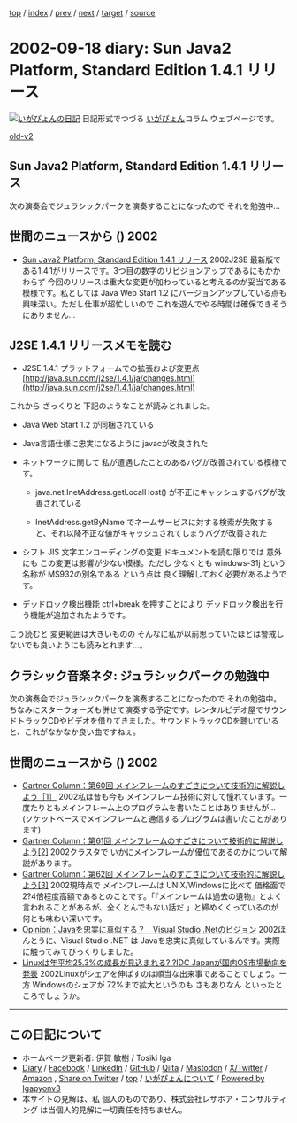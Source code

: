 [top](../index.html) 
 / [index](index.html) 
 / [prev](ig020917.html) 
 / [next](ig020919.html) 
 / [target](https://www.igapyon.jp/igapyon/diary/2002/ig020918.html) 
 / [source](https://github.com/igapyon/diary/blob/master/2002/ig020918.src.md) 

2002-09-18 diary: Sun Java2 Platform, Standard Edition 1.4.1 リリース
=====================================================================================================
[![いがぴょんの日記](https://www.igapyon.jp/igapyon/diary/images/iga202308_64.jpg "いがぴょん")](https://www.igapyon.jp/igapyon/diary/memo/memoigapyon.html) 日記形式でつづる [いがぴょん](https://www.igapyon.jp/igapyon/diary/memo/memoigapyon.html)コラム ウェブページです。

[old-v2](ig020918-orig.html)

## Sun Java2 Platform, Standard Edition 1.4.1 リリース

次の演奏会でジュラシックパークを演奏することになったので それを勉強中…


## 世間のニュースから () 2002

* [Sun Java2 Platform, Standard Edition 1.4.1 リリース](http://java.sun.com/j2se/1.4.1/ja/index.html)  2002J2SE 最新版である1.4.1がリリースです。3つ目の数字のリビジョンアップであるにもかかわらず 今回のリリースは重大な変更が加わっていると考えるのが妥当である模様です。私としては Java Web Start 1.2 にバージョンアップしている点も興味深い。ただし仕事が超忙しいので これを遊んでやる時間は確保できそうにありません…

## J2SE 1.4.1 リリースメモを読む

* J2SE 1.4.1 プラットフォームでの拡張および変更点
  [http://java.sun.com/j2se/1.4.1/ja/changes.html](http://java.sun.com/j2se/1.4.1/ja/changes.html)

これから ざっくりと 下記のようなことが読みとれました。

* Java Web Start 1.2 が同梱されている
  
* Java言語仕様に忠実になるように javacが改良された
  
* ネットワークに関して 私が遭遇したことのあるバグが改善されている模様です。
  
  * java.net.InetAddress.getLocalHost() が不正にキャッシュするバグが改善されている
    
  * InetAddress.getByName でネームサービスに対する検索が失敗すると、それ以降不正な値がキャッシュされてしまうバグが改善された
  

  
* シフト JIS 文字エンコーディングの変更
  ドキュメントを読む限りでは 意外にも この変更は影響が少ない模様。ただし
  少なくとも windows-31j という名称が MS932の別名である という点は 良く理解しておく必要があるようです。
  
* デッドロック検出機能
  ctrl+break を押すことにより デッドロック検出を行う機能が追加されたようです。

こう読むと 変更範囲は大きいものの そんなに私が以前思っていたほどは警戒しないでも良いようにも読みとれます…。

## クラシック音楽ネタ: ジュラシックパークの勉強中

次の演奏会でジュラシックパークを演奏することになったので それの勉強中。ちなみにスターウォーズも併せて演奏する予定です。レンタルビデオ屋でサウンドトラックCDやビデオを借りてきました。サウンドトラックCDを聴いていると、これがなかなか良い曲ですねぇ。

## 世間のニュースから () 2002

* [Gartner Column：第60回 メインフレームのすごさについて技術的に解説しよう［1］](http://www.zdnet.co.jp/enterprise/0208/26/op_01.html)  2002私は昔も今も メインフレーム技術に対して憧れています。一度たりともメインフレーム上のプログラムを書いたことはありませんが… (ソケットベースでメインフレームと通信するプログラムは書いたことがあります)
* [Gartner Column：第61回 メインフレームのすごさについて技術的に解説しよう[2]](http://www.zdnet.co.jp/enterprise/0209/02/op_01.html)  2002クラスタで いかにメインフレームが優位であるのかについて解説があります。
* [Gartner Column：第62回 メインフレームのすごさについて技術的に解説しよう[3]](http://www.zdnet.co.jp/enterprise/0209/11/op_01.html)  2002現時点で メインフレームは UNIX/Windowsに比べて 価格面で2?4倍程度高額であるとのことです。「『メインレームは過去の遺物』とよく言われることがあるが、全くとんでもない話だ 」と締めくくっているのが 何とも味わい深いです。
* [Opinion：Javaを忠実に真似する？　Visual Studio .Netのビジョン](http://www.zdnet.co.jp/enterprise/0209/17/op_02.html)  2002ほんとうに、Visual Studio .NET は Javaを忠実に真似しているんです。実際に触ってみてびっくりしました。
* [Linuxは年平均25.3%の成長が見込まれる? ?IDC Japanが国内OS市場動向を発表](http://linux.ascii24.com/linux/news/today/2002/09/13/638619-000.html)  2002Linuxがシェアを伸ばすのは順当な出来事であることでしょう。一方 Windowsのシェアが 72%まで拡大というのも さもありなん といったところでしょうか。


----------------------------------------------------------------------------------------------------

## この日記について

* ホームページ更新者: 伊賀 敏樹 / Tosiki Iga
* [Diary](https://www.igapyon.jp/igapyon/diary/) / [Facebook](https://www.facebook.com/igapyon) / [LinkedIn](https://www.linkedin.com/in/toshikiiga) / [GitHub](https://github.com/igapyon) / [Qiita](https://qiita.com/igapyon) / [Mastodon](https://social.vivaldi.net/@igapyon) / [X/Twitter](https://twitter.com/ToshikiIga) / [Amazon](https://www.amazon.co.jp/%E4%BC%8A%E8%B3%80-%E6%95%8F%E6%A8%B9/e/B004LTQWCQ) ,
[Share on Twitter](https://twitter.com/intent/tweet?hashtags=igapyon%2Cdiary%2C%E3%81%84%E3%81%8C%E3%81%B4%E3%82%87%E3%82%93&text=Sun+Java2+Platform%2C+Standard+Edition+1.4.1+%E3%83%AA%E3%83%AA%E3%83%BC%E3%82%B9&url=https%3A%2F%2Fwww.igapyon.jp%2Figapyon%2Fdiary%2F2002%2Fig020918.html) / [top](../index.html) / [いがぴょんについて](https://www.igapyon.jp/igapyon/diary/memo/memoigapyon.html) / [Powered by Igapyonv3](https://github.com/igapyon/igapyonv3)
* 本サイトの見解は、私 個人のものであり、株式会社レザボア・コンサルティング は当個人的見解に一切責任を持ちません。 
